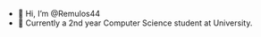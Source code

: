- 👋 Hi, I’m @Remulos44
- 🌱 Currently a 2nd year Computer Science student at University.

<!---
Remulos44/Remulos44 is a ✨ special ✨ repository because its `README.md` (this file) appears on your GitHub profile.
You can click the Preview link to take a look at your changes.
--->

